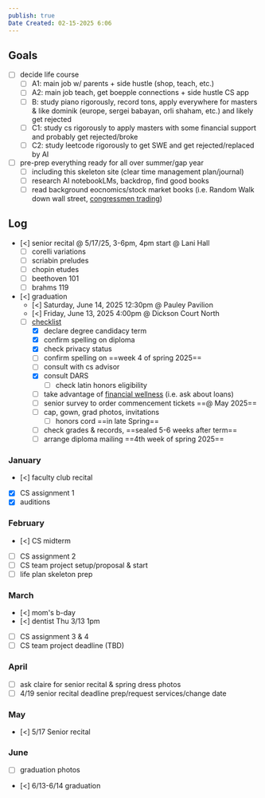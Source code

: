 ```yaml
---
publish: true
Date Created: 02-15-2025 6:06
---
```

## Goals
 - [ ] decide life course
	 - [ ] A1: main job w/ parents + side hustle (shop, teach, etc.)
	 - [ ] A2: main job teach, get boepple connections + side hustle CS app
	 - [ ] B: study piano rigorously, record tons, apply everywhere for masters & like dominik (europe, sergei babayan, orli shaham, etc.) and likely get rejected
	 - [ ] C1: study cs rigorously to apply masters with some financial support and probably get rejected/broke
	 - [ ] C2: study leetcode rigorously to get SWE and get rejected/replaced by AI
 - [ ] pre-prep everything ready for all over summer/gap year
	 - [ ] including this skeleton site (clear time management plan/journal)
	 - [ ] research AI notebookLMs, backdrop, find good books
	 - [ ] read background eocnomics/stock market books (i.e. Random Walk down wall street,  [congressmen trading](https://www.quiverquant.com/congresstrading/politician/Nancy%20Pelosi-P000197))
## Log
- [<] senior recital @ 5/17/25, 3-6pm, 4pm start @ Lani Hall
	- [ ] corelli variations
	- [ ] scriabin preludes
	- [ ] chopin etudes
	- [ ] beethoven 101
	- [ ] brahms 119
- [<] graduation
	- [<] Saturday, June 14, 2025 12:30pm @ Pauley Pavilion
	- [<] Friday, June 13, 2025 4:00pm @ Dickson Court North
	- [ ] [checklist](https://caac.ucla.edu/wp-content/uploads/2024/12/2025-Graduation-Checklist.pdf)
		- [x] declare degree candidacy term
		- [x] confirm spelling on diploma
		- [x] check privacy status
		- [ ] confirm spelling on ==week 4 of spring 2025==
		- [ ] consult with cs advisor
		- [x] consult DARS
			- [ ] check latin honors eligibility
		- [ ] take advantage of [financial wellness](https://financialwellness.ucla.edu/) (i.e. ask about loans)
		- [ ] senior survey to order commencement tickets ==@ May 2025==
		- [ ] cap, gown, grad photos, invitations
			- [ ] honors cord ==in late Spring==
		- [ ] check grades & records, ==sealed 5-6 weeks after term==
		- [ ] arrange diploma mailing ==4th week of spring 2025==

### January
- [<] faculty club recital
- [x] CS assignment 1
- [x] auditions

### February
- [<] CS midterm
- [ ] CS assignment 2
- [ ] CS team project setup/proposal & start
- [ ] life plan skeleton prep

### March
- [<] mom's b-day
- [<] dentist Thu 3/13 1pm
- [ ] CS assignment 3 & 4
- [ ] CS team project deadline (TBD)

### April
- [ ] ask claire for senior recital & spring dress photos
- [ ] 4/19 senior recital deadline prep/request services/change date

### May
- [<] 5/17 Senior recital

### June
- [ ] graduation photos
- [<] 6/13-6/14 graduation

